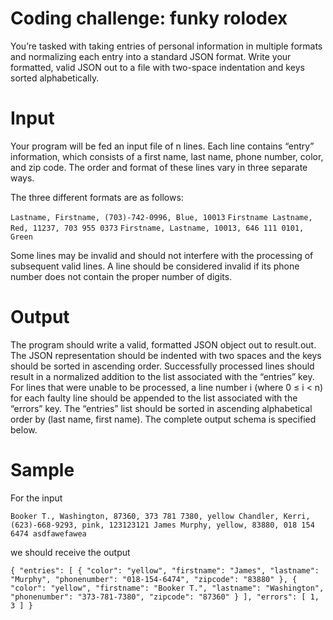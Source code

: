 Coding challenge: funky rolodex
==============================

You’re tasked with taking entries of personal information in multiple formats and normalizing each entry into a standard JSON format. Write your formatted, valid JSON out to a file with two-space indentation and keys sorted alphabetically.

Input
=====

Your program will be fed an input file of n lines. Each line contains “entry” information, which consists of a first name, last name, phone number, color, and zip code. The order and format of these lines vary in three separate ways.

The three different formats are as follows:

`Lastname, Firstname, (703)-742-0996, Blue, 10013`
`Firstname Lastname, Red, 11237, 703 955 0373`
`Firstname, Lastname, 10013, 646 111 0101, Green`

Some lines may be invalid and should not interfere with the processing of subsequent valid lines. A line should be considered invalid if its phone number does not contain the proper number of digits.

Output
======

The program should write a valid, formatted JSON object out to result.out. The JSON representation should be indented with two spaces and the keys should be sorted in ascending order.
Successfully processed lines should result in a normalized addition to the list associated with the “entries” key. For lines that were unable to be processed, a line number i (where 0 ≤ i < n) for each faulty line should be appended to the list associated with the “errors” key.
The “entries” list should be sorted in ascending alphabetical order by (last name, first name).
The complete output schema is specified below.

Sample
======

For the input

`Booker T., Washington, 87360, 373 781 7380, yellow
 Chandler, Kerri, (623)-668-9293, pink, 123123121
 James Murphy, yellow, 83880, 018 154 6474
 asdfawefawea`

 we should receive the output

 `{
    "entries": [
      {
        "color": "yellow",
        "firstname": "James",
        "lastname": "Murphy",
        "phonenumber": "018-154-6474",
        "zipcode": "83880"
  },
  {
    "color": "yellow",
    "firstname": "Booker T.",
    "lastname": "Washington",
    "phonenumber": "373-781-7380",
    "zipcode": "87360"
  } ],
    "errors": [
      1,
  3 ]
  }`

